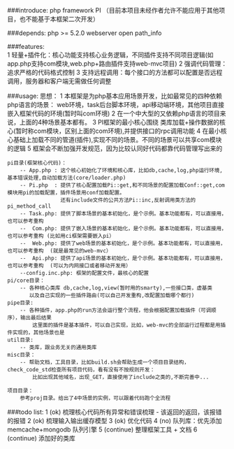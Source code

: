 ###introduce:
	php framework PI （目前本项目未经作者允许不能应用于其他项目，也不能基于本框架二次开发）

###depends:
	php >= 5.2.0
	webserver open path_info

###features:   
	1 轻量+插件化：核心功能支持核心业务逻辑，不同插件支持不同项目逻辑(如app.php支持com模块,web.php+路由插件支持web-mvc项目)
	2 强调代码管理：追求严格的代码格式控制
	3 支持远程调用：每个接口的方法都可以配置是否远程调用，服务器和客户端无需做任何调整
	

###usage:
	思想：
		1 本框架是为php基本应用场景开发，比如最常见的四种依赖php语言的场景：
			web环境，task后台脚本环境，api移动端环境，其他项目直接嵌入框架代码的环境(暂时叫com环境)
		2 在一个中大型的又依赖php语言的项目来说，上面的4种场景基本都有。
		3 PI框架的最小核心围绕 类库加载+操作数据的核心(暂时称com模块，区别上面的com环境),并提供接口的rpc调用功能
		4 在最小核心基础上加载不同的管道(插件),实现不同的场景。不同的场景可以共享com模块的逻辑
		5 框架会不断加强开发规范，因为比较认同好代码都靠代码管理写出来的

	pi目录(框架核心代码)：
		-- App.php : 这个核心初始化了环境和核心库，比如db,cache,log,php运行环境,基本错误处理,自动加载方法(core/loader.php)
		-- Pi.php  : 提供了核心配置加载Pi::get,和不同场景的配置加载Conf::get,com模块用pi的加载配置，插件场景用conf加载配置。
					 还有include文件的公共方法Pi::inc,反射调用类方法的pi_method_call
		-- Task.php: 提供了脚本场景的基本初始化，是个示例。基本功能都有，可以直接用，也可以参考重构
		--  Com.php: 提供了嵌入场景的基本初始化，是个示例。基本功能都有，可以直接用，也可以参考重构 (比如用ci框架需要嵌入pi）
		--  Web.php: 提供了web场景的基本初始化，是个示例。基本功能都有，可以直接用，也可以参考重构  (就是最常见的web-mvc）
		--  Api.php: 提供了api场景的基本初始化，是个示例。基本功能都有，可以直接用，也可以参考重构  (可以为内网接口或者移动开发用）
		--config.inc.php: 框架的配置文件，最核心的配置
	pi/core目录：
		-- 各种核心类库 db,cache,log,view(暂时用的smarty),一些接口类，虚基类
		   以及自己实现的一些插件路由(可以自己开发重构,改配置加载哪个都行)
	pipe目录:
		-- 各种插件，app.php的run方法会运行整个流程，他会根据配置加载插件（可调顺序），输出最后结果
			这里面的插件是基本插件，可以自己实现，比如，web-mvc的全部运行过程都是用插件实现的，其他场景也是
	util目录:
		-- 类库，跟业务无关的通用类库
	misc目录：
		-- 帮助文档，工具目录，比如build.sh会帮助生成一个项目目录结构，check_code_std检查所有项目代码，看有没有不按规则开发：
			比如出现其他域名，出现_GET，直接使用了include之类的,不断完善中...

	项目目录：
		参考proj目录。给出了4中场景的实例，可以跟着代码跑个全流程

###todo list:
	1 (ok) 梳理核心代码所有异常和错误梳理 - 该返回的返回，该报错的报错
	2 (ok) 梳理输入输出缓存模型
	3 (ok) 优化代码
	4 (no) 队列库：优先添加 memcache+mongodb 队列引擎
	5 (continue) 整理框架工具 + 文档
	6 (continue) 添加好的类库
